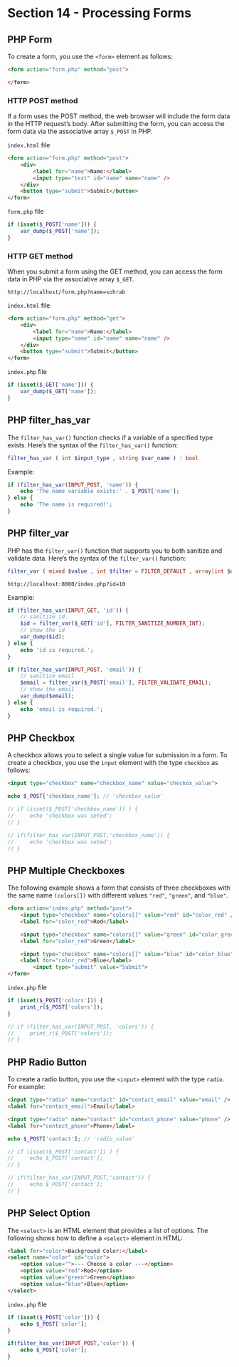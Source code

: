 # Section 14 - Processing Forms

## PHP Form

To create a form, you use the `<form>` element as follows:

```html
<form action="form.php" method="post">

</form>
```

### HTTP POST method

If a form uses the POST method, the web browser will include the form data in the HTTP request’s body. After submitting the form, you can access the form data via the associative array `$_POST` in PHP.

`index.html` file

```html
<form action="form.php" method="post">
    <div>
        <label for="name">Name:</label>
        <input type="text" id="name" name="name" />
    </div>
    <button type="submit">Submit</button>
</form>
```

`form.php` file

```php
if (isset($_POST['name'])) {
	var_dump($_POST['name']);
}
```

### HTTP GET method

When you submit a form using the GET method, you can access the form data in PHP via the associative array `$_GET`.

```
http://localhost/form.php?name=sohrab
```

`index.html` file

```html
<form action="form.php" method="get">
    <div>
        <label for="name">Name:</label>
        <input type="name" id="name" name="name" />
    </div>
    <button type="submit">Submit</button>
</form>
```

`index.php` file

```php
if (isset($_GET['name'])) {
	var_dump($_GET['name']);
}
```

## PHP filter_has_var

The `filter_has_var()` function checks if a variable of a specified type exists. Here’s the syntax of the `filter_has_var()` function:

```php
filter_has_var ( int $input_type , string $var_name ) : bool
```

Example:

```php
if (filter_has_var(INPUT_POST, 'name')) {
	echo 'The name variable exists:' . $_POST['name'];
} else {
	echo 'The name is required!';
}
```

## PHP filter_var

PHP has the `filter_var()` function that supports you to both sanitize and validate data. Here’s the syntax of the `filter_var()` function:

```php
filter_var ( mixed $value , int $filter = FILTER_DEFAULT , array|int $options = 0 ) : mixed
```

```
http://localhost:8080/index.php?id=10
```

Example:

```php
if (filter_has_var(INPUT_GET, 'id')) {
	// sanitize id
	$id = filter_var($_GET['id'], FILTER_SANITIZE_NUMBER_INT);
	// show the id
	var_dump($id);
} else {
	echo 'id is required.';
}
```

```php
if (filter_has_var(INPUT_POST, 'email')) {
	// sanitize email
	$email = filter_var($_POST['email'], FILTER_VALIDATE_EMAIL);
	// show the email
	var_dump($email);
} else {
	echo 'email is required.';
}
```

## PHP Checkbox

A checkbox allows you to select a single value for submission in a form. To create a checkbox, you use the `input` element with the type `checkbox` as follows:

```html
<input type="checkbox" name="checkbox_name" value="checkox_value">
```

```php
echo $_POST['checkbox_name']; // 'checkbox_value'

// if (isset($_POST['checkbox_name']) ) {
//     echo 'checkbox was seted';
// }

// if(filter_has_var(INPUT_POST,'checkbox_name')) {
//     echo 'checkbox was seted';
// }
```

## PHP Multiple Checkboxes

The following example shows a form that consists of three checkboxes with the same name `(colors[])` with different values `"red"`, `"green"`, and `"blue"`.

```html
<form action="index.php" method="post">
	<input type="checkbox" name="colors[]" value="red" id="color_red" />
	<label for="color_red">Red</label>

	<input type="checkbox" name="colors[]" value="green" id="color_green" />
	<label for="color_red">Green</label>

	<input type="checkbox" name="colors[]" value="blue" id="color_blue" />
	<label for="color_red">Blue</label>
        <input type="submit" value="Submit">
</form>
```

`index.php` file

```php
if (isset($_POST['colors'])) {
    print_r($_POST['colors']);
}

// if (filter_has_var(INPUT_POST, 'colors')) {
//     print_r($_POST['colors']);
// }
```

## PHP Radio Button

To create a radio button, you use the `<input>` element with the type `radio`. For example:

```html
<input type="radio" name="contact" id="contact_email" value="email" />
<label for="contact_email">Email</label>

<input type="radio" name="contact" id="contact_phone" value="phone" />
<label for="contact_phone">Phone</label>
```

```php
echo $_POST['contact']; // 'radio_value'

// if (isset($_POST['contact']) ) {
//     echo $_POST['contact'];
// }

// if(filter_has_var(INPUT_POST,'contact')) {
//     echo $_POST['contact'];
// }
```

## PHP Select Option

The `<select>` is an HTML element that provides a list of options. The following shows how to define a `<select>` element in HTML:

```html
<label for="color">Background Color:</label>
<select name="color" id="color">
	<option value="">--- Choose a color ---</option>
	<option value="red">Red</option>
	<option value="green">Green</option>
	<option value="blue">Blue</option>
</select>
```

`index.php` file

```php
if (isset($_POST['color'])) {
    echo $_POST['color'];
}

if(filter_has_var(INPUT_POST,'color')) {
    echo $_POST['color'];
}
```
